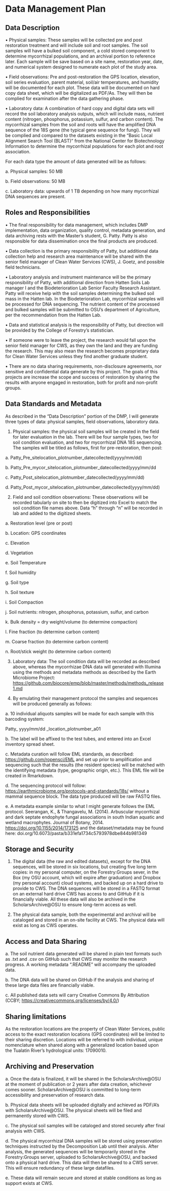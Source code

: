 # Data Management Plan

## Data Description

•	Physical samples: These samples will be collected pre and post restoration treatment and will include soil and root samples. The soil samples will have a bulked soil component, a cold stored component to determine mycorrhizal populations, and an archival portion to reference later. Each sample will be save based on a site name, restoration year, date, and numerical system designed to numerate each plot of the study area.

•	Field observations: Pre and post-restoration the GPS location, elevation, soil series evaluation, parent material, soil/air temperatures, and humidity will be documented for each plot. These data will be documented on hard copy data sheet, which will be digitalized as PDF/As. They will then be complied for examination after the data gathering phase. 

•	Laboratory data: A combination of hard copy and digital data sets will record the soil laboratory analysis outputs, which will include mass, nutrient content (nitrogen, phosphorus, potassium, sulfur, and carbon content). The mycorrhizal samples from the soil and roots will have the amplified DNA sequence of the 18S gene (the typical gene sequence for fungi). They will be complied and compared to the datasets existing in the “Basic Local Alignment Search Tool (BLAST)” from the National Center for Biotechnology Information to determine the mycorrhizal populations for each plot and root association. 

For each data type the amount of data generated will be as follows:

a.	Physical samples: 50 MB

b.	Field observations: 50 MB

c.	Laboratory data: upwards of 1 TB depending on how many mycorrhizal DNA sequences are present. 

## Roles and Responsibilities
•	The final responsibility for data management, which includes DMP implementation, data organization, quality control, metadata generation, and data archiving rests with the Master’s student, G. Patty. Patty is also responsible for data dissemination once the final products are produced.

•	Data collection is the primary responsibility of Patty, but additional data collection help and research area maintenance will be shared with the senior field manager of Clean Water Services (CWS), J. Goetz, and possible field technicians.

•	Laboratory analysis and instrument maintenance will be the primary responsibility of Patty, with additional direction from Hatten Soils Lab manager I and the Biodeterioration Lab Senior Faculty Research Assistant. Patty will receive help with the soil samples determining the bulked soil mass in the Hatten lab. In the Biodeterioration Lab, mycorrhizal samples will be processed for DNA sequencing. The nutrient content of the processed and bulked samples will be submitted to OSU’s department of Agriculture, per the recommendation from the Hatten Lab. 

•	Data and statistical analysis is the responsibility of Patty, but direction will be provided by the College of Forestry’s statistician. 

•	If someone were to leave the project, the research would fall upon the senior field manager for CWS, as they own the land and they are funding the research. This may also mean the research becomes proprietary data for Clean Water Services unless they find another graduate student. 

•	There are no data sharing requirements, non-disclosure agreements, nor sensitive and confidential data generate by this project. The goals of this projects are increase the scope and success of restoration by sharing the results with anyone engaged in restoration, both for profit and non-profit groups.


## Data Standards and Metadata

As described in the “Data Description” portion of the DMP, I will generate three types of data: physical samples, field observations, laboratory data.

1.	Physical samples: the physical soil samples will be created in the field for later evaluation in the lab. There will be four sample types,  two for soil condition evaluation, and two for mycorrhizal DNA 18S sequencing. The samples will be titled as follows, first for pre-restoration, then post:

a.	Patty_Pre_sitelocation_plotnumber_datecollected(yyyy/mm/dd)

b.	Patty_Pre_mycor_sitelocation_plotnumber_datecollected(yyyy/mm/dd

c.	Patty_Post_sitelocation_plotnumber_datecollected(yyyy/mm/dd)

d.	Patty_Post_mycor_sitelocation_plotnumber_datecollected(yyyy/mm/dd)

2.	Field and soil condition observations: These observations will be recorded tabularly on site to then be digitized into Excel to match the soil condition file names above. Data “h” through “n” will be recorded in lab and added to the digitized sheets.  

a.	Restoration level (pre or post)

b.	Location: GPS coordinates

c.	Elevation

d.	Vegetation

e.	Soil Temperature

f.	Soil humidity

g.	Soil type

h.	Soil texture

i. Soil Compaction

j.	Soil nutrients: nitrogen, phosphorus, potassium, sulfur, and carbon

k.	Bulk density = dry weight/volume (to determine compaction)

l.	Fine fraction (to determine carbon content)

m.	Coarse fraction (to determine carbon content)

n.	Root/stick weight (to determine carbon content)

3.	Laboratory data: The soil condition data will be recorded as described above, whereas the mycorrhizae DNA data will generated with Illumina using the methods and metadata methods as described by the Earth Microbiome Project: https://github.com/biocore/emp/blob/master/methods/methods_release1.md

4.	By emulating their management protocol the samples and sequences will be produced generally as follows:

a.	10 individual aliquots samples will be made for each sample with this barcoding system: 

Patty_ yyyy/mm/dd _location_plotnumber_a01 

b.	The label will be affixed to the test tubes, and entered into an Excel inventory spread sheet. 

c.	Metadata curation will follow EML standards, as described: https://github.com/ropensci/EML and set up prior to amplification and sequencing such that the results (the resident species) will be matched with the identifying metadata (type, geographic origin, etc.). This EML file will be created in Rmarkdown.

d.	The sequencing protocol will follow: https://earthmicrobiome.org/protocols-and-standards/18s/ without a mammal sequence block. The data type produced will be raw FASTQ files.

e.	A metadata example similar to what I might generate follows the EML protocol. Seerangan, K., & Thangavelu, M. (2014). Arbuscular mycorrhizal and dark septate endophyte fungal associations in south Indian aquatic and wetland macrophytes. Journal of Botany, 2014. https://doi.org/10.1155/2014/173125 and the dataset/metadata may be found here: doi.org/10.6073/pasta/b331efa1734c5793978dbe844b981349 


## Storage and Security

1.	The digital data (the raw and edited datasets), except for the DNA sequences, will be stored in six locations, but creating five long term copies: in my personal computer, on the Forestry:Groups sever, in the Box (my OSU account, which will expire after graduation) and Dropbox (my personal account) cloud systems, and backed up on a hard drive to provide to CWS. The DNA sequences will be stored in a FASTQ format on an external hard drive CWS has access to and GitHub if it is financially viable. All these data will also be archived in the ScholarsArchive@OSU to ensure long-term access as well. 

2.	The physical data sample, both the experimental and archival will be cataloged and stored in an on-site facility at CWS. The physical data will exist as long as CWS operates.


## Access and Data Sharing

a.	The soil nutrient data generated will be shared in plain text formats such as .txt and .csv on GitHub such that CWS may monitor the research progress. A working metadata “.README” will accompany the uploaded data.

b.	The DNA data will be shared on GitHub if the analysis and sharing of these large data files are financially viable. 

c.	All published data sets will carry Creative Commons By Attribution (CCBY; https://creativecommons.org/licenses/by/4.0/)


## Sharing limitations

As the restoration locations are the property of Clean Water Services, public access to the exact restoration locations (GPS coordinates) will be limited to their sharing discretion. Locations will be referred to with individual, unique nomenclature when shared along with a generalized location based upon the Tualatin River’s hydrological units: 17090010.

## Archiving and Preservation

a.	Once the data is finalized, it will be shared in the ScholarsArchive@OSU  at the moment of publication or 2 years after data creation, whichever comes sooner. ScholarsArchive@OSU is committed to long-term accessibility and preservation of research data. 

b.	Physical data sheets will be uploaded digitally and achieved as PDF/A’s with ScholarsArchive@OSU. The physical sheets will be filed and permanently stored with CWS. 

c.	The physical soil samples will be cataloged and stored securely after final analysis with CWS.

d.	The physical mycorrhizal DNA samples will be stored using preservation techniques instructed by the Decomposition Lab until their analysis. After analysis, the generated sequences will be temporarily stored in the Forestry:Groups server, uploaded to ScholarsArchive@OSU, and backed onto a physical hard drive. This data will then be shared to a CWS server. This will ensure redundancy of these large datafiles.

e.	These data will remain secure and stored at stable conditions as long as support exists at CWS. 
 
